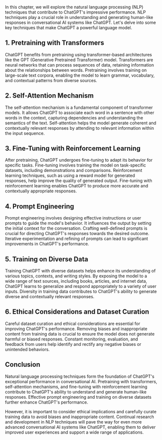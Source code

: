 

In this chapter, we will explore the natural language processing (NLP) techniques that contribute to ChatGPT's impressive performance. NLP techniques play a crucial role in understanding and generating human-like responses in conversational AI systems like ChatGPT. Let's delve into some key techniques that make ChatGPT a powerful language model.

1\. Pretraining with Transformers
--------------------------------

ChatGPT benefits from pretraining using transformer-based architectures like the GPT (Generative Pretrained Transformer) model. Transformers are neural networks that can process sequences of data, retaining information about the relationships between words. Pretraining involves training on large-scale text corpora, enabling the model to learn grammar, vocabulary, and contextual patterns from diverse sources.

2\. Self-Attention Mechanism
---------------------------

The self-attention mechanism is a fundamental component of transformer models. It allows ChatGPT to associate each word in a sentence with other words in the context, capturing dependencies and understanding the semantics of the text. Self-attention helps the model generate coherent and contextually relevant responses by attending to relevant information within the input sequence.

3\. Fine-Tuning with Reinforcement Learning
------------------------------------------

After pretraining, ChatGPT undergoes fine-tuning to adapt its behavior for specific tasks. Fine-tuning involves training the model on task-specific datasets, including demonstrations and comparisons. Reinforcement learning techniques, such as using a reward model for generated responses, help improve the quality of generated output. Fine-tuning with reinforcement learning enables ChatGPT to produce more accurate and contextually appropriate responses.

4\. Prompt Engineering
---------------------

Prompt engineering involves designing effective instructions or user prompts to guide the model's behavior. It influences the output by setting the initial context for the conversation. Crafting well-defined prompts is crucial for directing ChatGPT's responses towards the desired outcome. Iterative experimentation and refining of prompts can lead to significant improvements in ChatGPT's performance.

5\. Training on Diverse Data
---------------------------

Training ChatGPT with diverse datasets helps enhance its understanding of various topics, contexts, and writing styles. By exposing the model to a wide range of text sources, including books, articles, and internet data, ChatGPT learns to generalize and respond appropriately to a variety of user inputs. Diversity in training data contributes to ChatGPT's ability to generate diverse and contextually relevant responses.

6\. Ethical Considerations and Dataset Curation
----------------------------------------------

Careful dataset curation and ethical considerations are essential for improving ChatGPT's performance. Removing biases and inappropriate content from training data is crucial to ensure the model does not generate harmful or biased responses. Constant monitoring, evaluation, and feedback from users help identify and rectify any negative biases or unintended behaviors.

Conclusion
----------

Natural language processing techniques form the foundation of ChatGPT's exceptional performance in conversational AI. Pretraining with transformers, self-attention mechanisms, and fine-tuning with reinforcement learning contribute to ChatGPT's ability to understand and generate human-like responses. Effective prompt engineering and training on diverse datasets further enhance ChatGPT's performance.

However, it is important to consider ethical implications and carefully curate training data to avoid biases and inappropriate content. Continual research and development in NLP techniques will pave the way for even more advanced conversational AI systems like ChatGPT, enabling them to deliver improved user experiences and support a wide range of applications.
